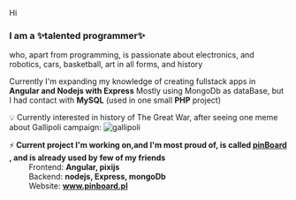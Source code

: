 Hi<b><h3>I am a ✨talented programmer✨</h3></b> who, apart from programming, is passionate about electronics, and robotics, cars, basketball, art in all forms, and history

Currently I'm expanding my knowledge of creating fullstack apps in <b>Angular and Nodejs with Express</b>
Mostly using MongoDb as dataBase, but I had contact with <b>MySQL</b> (used in one small <b>PHP</b> project)

💡 Currently interested in history of The Great War, after seeing one meme about Gallipoli campaign:
![gallipoli](https://user-images.githubusercontent.com/96724682/223203020-20768c57-e799-428b-96bf-0934a5594288.jpg)

⚡<b> Current project I'm working on,and I'm most proud of, is called</h4> [pinBoard](http://www.pinboard.pl) , and is already used by few of my friends</b>
<br />&nbsp;&nbsp;&nbsp;&nbsp;&nbsp;&nbsp;&nbsp;&nbsp;&nbsp;Frontend: <b>Angular, pixijs</b>
<br />&nbsp;&nbsp;&nbsp;&nbsp;&nbsp;&nbsp;&nbsp;&nbsp;&nbsp;Backend: <b>nodejs, Express, mongoDb</b>
<br />&nbsp;&nbsp;&nbsp;&nbsp;&nbsp;&nbsp;&nbsp;&nbsp;&nbsp;Website: <b>www.pinboard.pl</b>
